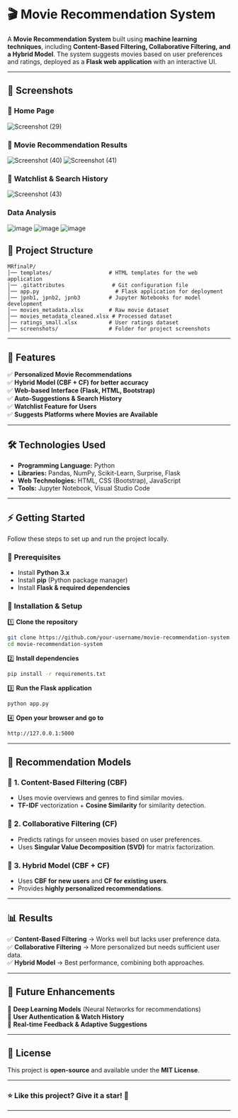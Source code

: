 

# 🎬 Movie Recommendation System  

A **Movie Recommendation System** built using **machine learning techniques**, including **Content-Based Filtering, Collaborative Filtering, and a Hybrid Model**. The system suggests movies based on user preferences and ratings, deployed as a **Flask web application** with an interactive UI.  

---

## 📸 Screenshots  

### 🔹 **Home Page**  

![Screenshot (29)](https://github.com/user-attachments/assets/4ebd6455-b67d-4290-a0dd-e87bd4668e6f)


### 🔹 **Movie Recommendation Results**  
![Screenshot (40)](https://github.com/user-attachments/assets/a06aa223-a225-40c3-bd4b-cf60c079ae51)
![Screenshot (41)](https://github.com/user-attachments/assets/1ef88cb0-14c5-48b5-8183-7ee014013414)



### 🔹 **Watchlist & Search History**  
![Screenshot (43)](https://github.com/user-attachments/assets/39750786-1da2-4376-8a43-29083ebd2fc2)

### Data Analysis 
![image](https://github.com/user-attachments/assets/a0aa96b1-a2f3-4942-86ce-4167b55c96e6)
![image](https://github.com/user-attachments/assets/1a7c7cca-1c43-45f7-8afe-f96231dd306b)
![image](https://github.com/user-attachments/assets/da83b55e-f7de-4e36-9ae3-a6ae6fcbc05b)



## 📂 Project Structure  

```
MRfinalP/
│── templates/                  # HTML templates for the web application
│── .gitattributes               # Git configuration file
│── app.py                        # Flask application for deployment
│── jpnb1, jpnb2, jpnb3         # Jupyter Notebooks for model development
│── movies_metadata.xlsx        # Raw movie dataset
│── movies_metadata_cleaned.xlsx # Processed dataset
│── ratings_small.xlsx          # User ratings dataset
│── screenshots/                # Folder for project screenshots
```

---

## 🚀 Features  

✅ **Personalized Movie Recommendations**  
✅ **Hybrid Model (CBF + CF) for better accuracy**  
✅ **Web-based Interface (Flask, HTML, Bootstrap)**  
✅ **Auto-Suggestions & Search History**  
✅ **Watchlist Feature for Users**  
✅ **Suggests Platforms where Movies are Available**  

---

## 🛠️ Technologies Used  

- **Programming Language:** Python  
- **Libraries:** Pandas, NumPy, Scikit-Learn, Surprise, Flask  
- **Web Technologies:** HTML, CSS (Bootstrap), JavaScript  
- **Tools:** Jupyter Notebook, Visual Studio Code  

---

## ⚡ Getting Started  

Follow these steps to set up and run the project locally.  

### 🔹 **Prerequisites**  

- Install **Python 3.x**  
- Install **pip** (Python package manager)  
- Install **Flask & required dependencies**  

### 🔹 **Installation & Setup**  

1️⃣ **Clone the repository**  
```bash
git clone https://github.com/your-username/movie-recommendation-system.git
cd movie-recommendation-system
```
  
2️⃣ **Install dependencies**  
```bash
pip install -r requirements.txt
```
  
3️⃣ **Run the Flask application**  
```bash
python app.py
```
  
4️⃣ **Open your browser and go to**  
```bash
http://127.0.0.1:5000
```

---

## 🎯 Recommendation Models  

### 🔹 **1. Content-Based Filtering (CBF)**  
- Uses movie overviews and genres to find similar movies.  
- **TF-IDF** vectorization + **Cosine Similarity** for similarity detection.  

### 🔹 **2. Collaborative Filtering (CF)**  
- Predicts ratings for unseen movies based on user preferences.  
- Uses **Singular Value Decomposition (SVD)** for matrix factorization.  

### 🔹 **3. Hybrid Model (CBF + CF)**  
- Uses **CBF for new users** and **CF for existing users**.  
- Provides **highly personalized recommendations**.  

---

## 📊 Results  

✅ **Content-Based Filtering** → Works well but lacks user preference data.  
✅ **Collaborative Filtering** → More personalized but needs sufficient user data.  
✅ **Hybrid Model** → Best performance, combining both approaches.  

---

## 📅 Future Enhancements  

📌 **Deep Learning Models** (Neural Networks for recommendations)  
📌 **User Authentication & Watch History**  
📌 **Real-time Feedback & Adaptive Suggestions**  

---

## 📜 License  

This project is **open-source** and available under the **MIT License**.  

---

### ⭐ **Like this project? Give it a star! 🌟**  

---

